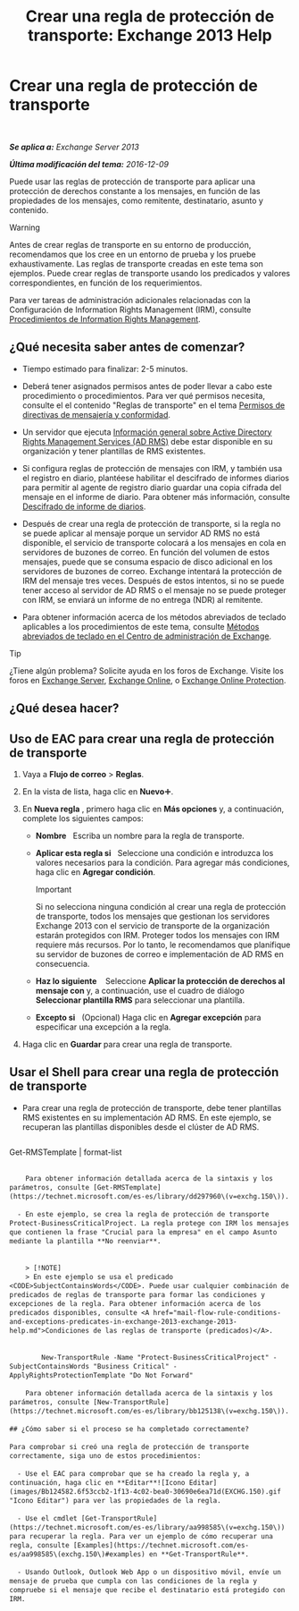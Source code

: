 ﻿---
title: 'Crear una regla de protección de transporte: Exchange 2013 Help'
TOCTitle: Crear una regla de protección de transporte
ms:assetid: 3a857185-ee16-4ee7-9e57-8be95f7e753a
ms:mtpsurl: https://technet.microsoft.com/es-es/library/Dd302432(v=EXCHG.150)
ms:contentKeyID: 49895578
ms.date: 04/23/2018
mtps_version: v=EXCHG.150
ms.translationtype: HT
---

# Crear una regla de protección de transporte

 

_**Se aplica a:** Exchange Server 2013_

_**Última modificación del tema:** 2016-12-09_

Puede usar las reglas de protección de transporte para aplicar una protección de derechos constante a los mensajes, en función de las propiedades de los mensajes, como remitente, destinatario, asunto y contenido.


> [!WARNING]
> Antes de crear reglas de transporte en su entorno de producción, recomendamos que los cree en un entorno de prueba y los pruebe exhaustivamente. Las reglas de transporte creadas en este tema son ejemplos. Puede crear reglas de transporte usando los predicados y valores correspondientes, en función de los requerimientos.



Para ver tareas de administración adicionales relacionadas con la Configuración de Information Rights Management (IRM), consulte [Procedimientos de Information Rights Management](information-rights-management-procedures-exchange-2013-help.md).

## ¿Qué necesita saber antes de comenzar?

  - Tiempo estimado para finalizar: 2-5 minutos.

  - Deberá tener asignados permisos antes de poder llevar a cabo este procedimiento o procedimientos. Para ver qué permisos necesita, consulte el el contenido "Reglas de transporte" en el tema [Permisos de directivas de mensajería y conformidad](messaging-policy-and-compliance-permissions-exchange-2013-help.md).

  - Un servidor que ejecuta [Información general sobre Active Directory Rights Management Services (AD RMS)](https://technet.microsoft.com/es-es/library/hh831364.aspx) debe estar disponible en su organización y tener plantillas de RMS existentes.

  - Si configura reglas de protección de mensajes con IRM, y también usa el registro en diario, plantéese habilitar el descifrado de informes diarios para permitir al agente de registro diario guardar una copia cifrada del mensaje en el informe de diario. Para obtener más información, consulte [Descifrado de informe de diarios](journal-report-decryption-exchange-2013-help.md).

  - Después de crear una regla de protección de transporte, si la regla no se puede aplicar al mensaje porque un servidor AD RMS no está disponible, el servicio de transporte colocará a los mensajes en cola en servidores de buzones de correo. En función del volumen de estos mensajes, puede que se consuma espacio de disco adicional en los servidores de buzones de correo. Exchange intentará la protección de IRM del mensaje tres veces. Después de estos intentos, si no se puede tener acceso al servidor de AD RMS o el mensaje no se puede proteger con IRM, se enviará un informe de no entrega (NDR) al remitente.

  - Para obtener información acerca de los métodos abreviados de teclado aplicables a los procedimientos de este tema, consulte [Métodos abreviados de teclado en el Centro de administración de Exchange](keyboard-shortcuts-in-the-exchange-admin-center-exchange-online-protection-help.md).


> [!TIP]
> ¿Tiene algún problema? Solicite ayuda en los foros de Exchange. Visite los foros en <A href="https://go.microsoft.com/fwlink/p/?linkid=60612">Exchange Server</A>, <A href="https://go.microsoft.com/fwlink/p/?linkid=267542">Exchange Online</A>, o <A href="https://go.microsoft.com/fwlink/p/?linkid=285351">Exchange Online Protection</A>.



## ¿Qué desea hacer?

## Uso de EAC para crear una regla de protección de transporte

1.  Vaya a **Flujo de correo** \> **Reglas**.

2.  En la vista de lista, haga clic en **Nuevo**![Agregar icono](images/JJ218640.c1e75329-d6d7-4073-a27d-498590bbb558(EXCHG.150).gif "Agregar icono").

3.  En **Nueva regla** , primero haga clic en **Más opciones** y, a continuación, complete los siguientes campos:
    
      - **Nombre**   Escriba un nombre para la regla de transporte.
    
      - **Aplicar esta regla si**   Seleccione una condición e introduzca los valores necesarios para la condición. Para agregar más condiciones, haga clic en **Agregar condición**.
        

        > [!IMPORTANT]
        > Si no selecciona ninguna condición al crear una regla de protección de transporte, todos los mensajes que gestionan los servidores Exchange 2013 con el servicio de transporte de la organización estarán protegidos con IRM. Proteger todos los mensajes con IRM requiere más recursos. Por lo tanto, le recomendamos que planifique su servidor de buzones de correo e implementación de AD&nbsp;RMS en consecuencia.

    
      - **Haz lo siguiente**    Seleccione **Aplicar la protección de derechos al mensaje con** y, a continuación, use el cuadro de diálogo **Seleccionar plantilla RMS** para seleccionar una plantilla.
    
      - **Excepto si**   (Opcional) Haga clic en **Agregar excepción** para especificar una excepción a la regla.

4.  Haga clic en **Guardar** para crear una regla de transporte.

## Usar el Shell para crear una regla de protección de transporte

  - Para crear una regla de protección de transporte, debe tener plantillas RMS existentes en su implementación AD RMS. En este ejemplo, se recuperan las plantillas disponibles desde el clúster de AD RMS.
    
    ```powershell
Get-RMSTemplate | format-list
```
    
    Para obtener información detallada acerca de la sintaxis y los parámetros, consulte [Get-RMSTemplate](https://technet.microsoft.com/es-es/library/dd297960\(v=exchg.150\)).

  - En este ejemplo, se crea la regla de protección de transporte Protect-BusinessCriticalProject. La regla protege con IRM los mensajes que contienen la frase "Crucial para la empresa" en el campo Asunto mediante la plantilla **No reenviar**.
    

    > [!NOTE]
    > En este ejemplo se usa el predicado <CODE>SubjectContainsWords</CODE>. Puede usar cualquier combinación de predicados de reglas de transporte para formar las condiciones y excepciones de la regla. Para obtener información acerca de los predicados disponibles, consulte <A href="mail-flow-rule-conditions-and-exceptions-predicates-in-exchange-2013-exchange-2013-help.md">Condiciones de las reglas de transporte (predicados)</A>.

    
        New-TransportRule -Name "Protect-BusinessCriticalProject" -SubjectContainsWords "Business Critical" -ApplyRightsProtectionTemplate "Do Not Forward"
    
    Para obtener información detallada acerca de la sintaxis y los parámetros, consulte [New-TransportRule](https://technet.microsoft.com/es-es/library/bb125138\(v=exchg.150\)).

## ¿Cómo saber si el proceso se ha completado correctamente?

Para comprobar si creó una regla de protección de transporte correctamente, siga uno de estos procedimientos:

  - Use el EAC para comprobar que se ha creado la regla y, a continuación, haga clic en **Editar**![Icono Editar](images/Bb124582.6f53ccb2-1f13-4c02-bea0-30690e6ea71d(EXCHG.150).gif "Icono Editar") para ver las propiedades de la regla.

  - Use el cmdlet [Get-TransportRule](https://technet.microsoft.com/es-es/library/aa998585\(v=exchg.150\)) para recuperar la regla. Para ver un ejemplo de cómo recuperar una regla, consulte [Examples](https://technet.microsoft.com/es-es/aa998585\(exchg.150\)#examples) en **Get-TransportRule**.

  - Usando Outlook, Outlook Web App o un dispositivo móvil, envíe un mensaje de prueba que cumpla con las condiciones de la regla y compruebe si el mensaje que recibe el destinatario está protegido con IRM.

